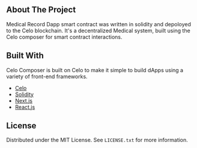 ## About The Project

Medical Record Dapp smart contract was written in solidity and depoloyed to the Celo blockchain. It's a decentralized Medical system, built using the Celo composer for smart contract interactions.


## Built With

Celo Composer is built on Celo to make it simple to build dApps using a variety of front-end frameworks.

- [Celo](https://celo.org/)
- [Solidity](https://docs.soliditylang.org/en/v0.8.15/)
- [Next.js](https://nextjs.org/)
- [React.js](https://reactjs.org/)

## License

Distributed under the MIT License. See `LICENSE.txt` for more information.

